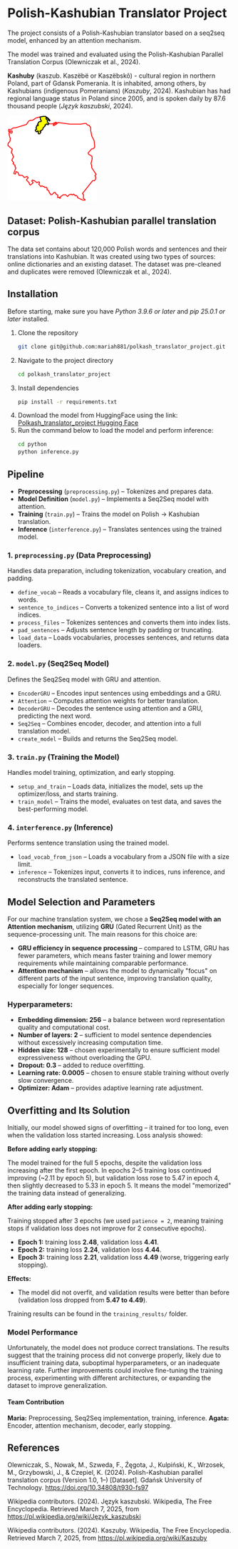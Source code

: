 # Polish-Kashubian Translator Project

The project consists of a Polish-Kashubian translator based on a seq2seq model, enhanced by an attention mechanism.

The model was trained and evaluated using the Polish-Kashubian Parallel Translation Corpus (Olewniczak et al., 2024).


**Kashuby** (kaszub. Kaszëbë or Kaszëbskô) - cultural region in northern Poland, part of Gdansk Pomerania. It is inhabited, among others, by Kashubians (indigenous Pomeranians) (_Kaszuby_, 2024). Kashubian has had regional language status in Poland since 2005, and is spoken daily by 87.6 thousand people (_Język kaszubski_, 2024).

<img src="./assets/kaszuby.png" alt="Kaszuby" width="200" />

## Dataset: Polish-Kashubian parallel translation corpus

The data set contains about 120,000 Polish words and sentences and their translations into Kashubian. It was created using two types of sources: online dictionaries and an existing dataset. The dataset was pre-cleaned and duplicates were removed (Olewniczak et al., 2024).


## Installation 
Before starting, make sure you have *Python 3.9.6 or later* and *pip 25.0.1 or later* installed.
1. Clone the repository
    ```bash
   git clone git@github.com:mariah881/polkash_translator_project.git
    ```
2. Navigate to the project directory
    ```bash
    cd polkash_translator_project
    ```
3. Install dependencies
    ```bash
    pip install -r requirements.txt
    ```
4. Download the model from HuggingFace using the link:
    [Polkash_translator_project Hugging Face](https://huggingface.co/hmaria/polkash_translator_project)
4. Run the command below to load the model and perform inference:
    ```bash
    cd python
    python inference.py
    ```


## Pipeline

- **Preprocessing** (`preprocessing.py`) – Tokenizes and prepares data.
- **Model Definition** (`model.py`) – Implements a Seq2Seq model with attention.
- **Training** (`train.py`) – Trains the model on Polish → Kashubian translation.
- **Inference** (`interference.py`) – Translates sentences using the trained model.


### 1. `preprocessing.py` (Data Preprocessing)​

Handles data preparation, including tokenization, vocabulary creation, and padding.

- `define_vocab` – Reads a vocabulary file, cleans it, and assigns indices to words.
- `sentence_to_indices` – Converts a tokenized sentence into a list of word indices.
- `process_files` – Tokenizes sentences and converts them into index lists.
- `pad_sentences` – Adjusts sentence length by padding or truncating.
- `load_data` – Loads vocabularies, processes sentences, and returns data loaders.

### 2. `model.py` (Seq2Seq Model)​

Defines the Seq2Seq model with GRU and attention.

- `EncoderGRU` – Encodes input sentences using embeddings and a GRU.
- `Attention` – Computes attention weights for better translation.
- `DecoderGRU` – Decodes the sentence using attention and a GRU, predicting the next word.
- `Seq2Seq` – Combines encoder, decoder, and attention into a full translation model.
- `create_model` – Builds and returns the Seq2Seq model.

### 3. `train.py` (Training the Model)​

Handles model training, optimization, and early stopping.

- `setup_and_train` – Loads data, initializes the model, sets up the optimizer/loss, and starts training.
- `train_model` – Trains the model, evaluates on test data, and saves the best-performing model.

### 4. `interference.py` (Inference)

Performs sentence translation using the trained model.

- `load_vocab_from_json` – Loads a vocabulary from a JSON file with a size limit.
- `inference` – Tokenizes input, converts it to indices, runs inference, and reconstructs the translated sentence.


## Model Selection and Parameters

For our machine translation system, we chose a **Seq2Seq model with an Attention mechanism**, utilizing **GRU** (Gated Recurrent Unit) as the sequence-processing unit. The main reasons for this choice are:

- **GRU efficiency in sequence processing** – compared to LSTM, GRU has fewer parameters, which means faster training and lower memory requirements while maintaining comparable performance.
- **Attention mechanism** – allows the model to dynamically "focus" on different parts of the input sentence, improving translation quality, especially for longer sequences.


### Hyperparameters:

- **Embedding dimension: 256** – a balance between word representation quality and computational cost.
- **Number of layers: 2** – sufficient to model sentence dependencies without excessively increasing computation time.
- **Hidden size: 128** – chosen experimentally to ensure sufficient model expressiveness without overloading the GPU.
- **Dropout: 0.3** – added to reduce overfitting.
- **Learning rate: 0.0005** – chosen to ensure stable training without overly slow convergence.
- **Optimizer: Adam** – provides adaptive learning rate adjustment.


## Overfitting and Its Solution

Initially, our model showed signs of overfitting – it trained for too long, even when the validation loss started increasing. Loss analysis showed:

**Before adding early stopping:**

The model trained for the full 5 epochs, despite the validation loss increasing after the first epoch. In epochs 2–5 training loss continued improving (~2.11 by epoch 5), but validation loss rose to 5.47 in epoch 4, then slightly decreased to 5.33 in epoch 5. It means the model "memorized" the training data instead of generalizing.

**After adding early stopping:**

Training stopped after 3 epochs (we used `patience = 2`, meaning training stops if validation loss does not improve for 2 consecutive epochs).
- **Epoch 1:** training loss **2.48**, validation loss **4.41**.
- **Epoch 2:** training loss **2.24**, validation loss **4.44**.
- **Epoch 3:** training loss **2.21**, validation loss **4.49** (worse, triggering early stopping).

**Effects:**
- The model did not overfit, and validation results were better than before (validation loss dropped from **5.47 to 4.49**).

 Training results can be found in the `training_results/` folder.

### Model Performance

Unfortunately, the model does not produce correct translations. The results suggest that the training process did not converge properly, likely due to insufficient training data, suboptimal hyperparameters, or an inadequate learning rate. Further improvements could involve fine-tuning the training process, experimenting with different architectures, or expanding the dataset to improve generalization.

#### Team Contribution

**Maria:** Preprocessing, Seq2Seq implementation, training, inference.
**Agata:** Encoder, attention mechanism, decoder, early stopping.


## References

Olewniczak, S., Nowak, M., Szweda, F., Źęgota, J., Kulpiński, K., Wrzosek, M., Grzybowski, J., & Czepiel, K. (2024). Polish-Kashubian parallel translation corpus (Version 1.0, 1–) [Dataset]. Gdańsk University of Technology. https://doi.org/10.34808/t930-fs97

Wikipedia contributors. (2024). Język kaszubski. Wikipedia, The Free Encyclopedia. Retrieved March 7, 2025, from https://pl.wikipedia.org/wiki/Język_kaszubski

Wikipedia contributors. (2024). Kaszuby. Wikipedia, The Free Encyclopedia. Retrieved March 7, 2025, from https://pl.wikipedia.org/wiki/Kaszuby




